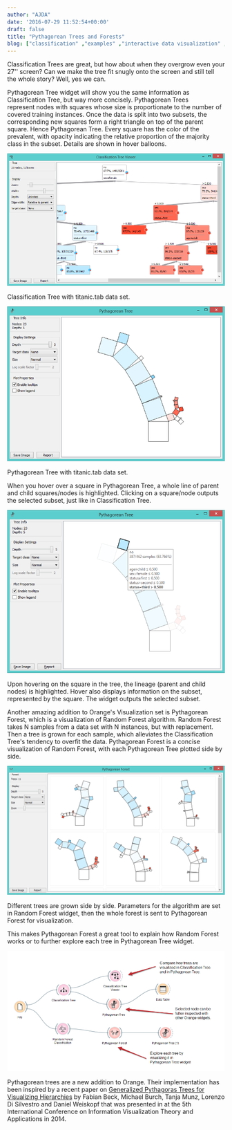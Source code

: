 ```yaml
---
author: "AJDA"
date: '2016-07-29 11:52:54+00:00'
draft: false
title: "Pythagorean Trees and Forests"
blog: ["classification" ,"examples" ,"interactive data visualization" ,"orange3"  ,"plot" ,"tree" ,"visualization" ]
---
```


Classification Trees are great, but how about when they overgrow even your 27'' screen? Can we make the tree fit snugly onto the screen and still tell the whole story? Well, yes we can.

Pythagorean Tree widget will show you the same information as Classification Tree, but way more concisely. Pythagorean Trees represent nodes with squares whose size is proportionate to the number of covered training instances. Once the data is split into two subsets, the corresponding new squares form a right triangle on top of the parent square. Hence Pythagorean Tree. Every square has the color of the prevalent, with opacity indicating the relative proportion of the majority class in the subset. Details are shown in hover balloons.

![](ClassificationTree.png)

Classification Tree with titanic.tab data set.



![](PythagoreanTree.png)

Pythagorean Tree with titanic.tab data set.



When you hover over a square in Pythagorean Tree, a whole line of parent and child squares/nodes is highlighted. Clicking on a square/node outputs the selected subset, just like in Classification Tree.

![](PythagoreanTree2.png)

Upon hovering on the square in the tree, the lineage (parent and child nodes) is highlighted. Hover also displays information on the subset, represented by the square. The widget outputs the selected subset.



Another amazing addition to Orange's Visualization set is Pythagorean Forest, which is a visualization of Random Forest algorithm. Random Forest takes N samples from a data set with N instances, but with replacement. Then a tree is grown for each sample, which alleviates the Classification Tree's tendency to overfit the data. Pythagorean Forest is a concise visualization of Random Forest, with each Pythagorean Tree plotted side by side.

![](PythagoreanForest.png)

Different trees are grown side by side. Parameters for the algorithm are set in Random Forest widget, then the whole forest is sent to Pythagorean Forest for visualization.



This makes Pythagorean Forest a great tool to explain how Random Forest works or to further explore each tree in Pythagorean Tree widget.

![](schema-pythagora.png)

Pythagorean trees are a new addition to Orange. Their implementation has been inspired by a recent paper on [Generalized Pythagoras Trees for Visualizing Hierarchies](http://publications.fbeck.com/ivapp14-pythagoras.pdf) by Fabian Beck, Michael Burch, Tanja Munz, Lorenzo Di Silvestro and Daniel Weiskopf that was presented in at the 5th International Conference on Information Visualization Theory and Applications in 2014.
